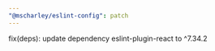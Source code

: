 ```yaml
---
"@mscharley/eslint-config": patch
---
```


fix(deps): update dependency eslint-plugin-react to ^7.34.2
